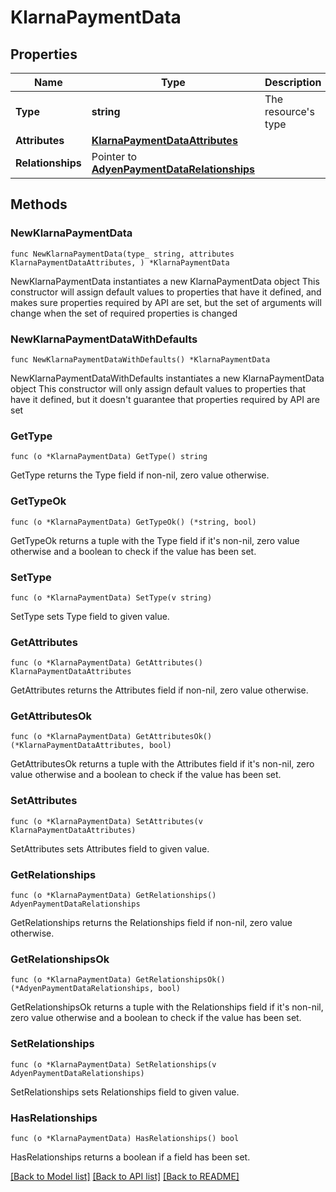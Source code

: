 # KlarnaPaymentData

## Properties

Name | Type | Description | Notes
------------ | ------------- | ------------- | -------------
**Type** | **string** | The resource&#39;s type | 
**Attributes** | [**KlarnaPaymentDataAttributes**](KlarnaPaymentDataAttributes.md) |  | 
**Relationships** | Pointer to [**AdyenPaymentDataRelationships**](AdyenPaymentDataRelationships.md) |  | [optional] 

## Methods

### NewKlarnaPaymentData

`func NewKlarnaPaymentData(type_ string, attributes KlarnaPaymentDataAttributes, ) *KlarnaPaymentData`

NewKlarnaPaymentData instantiates a new KlarnaPaymentData object
This constructor will assign default values to properties that have it defined,
and makes sure properties required by API are set, but the set of arguments
will change when the set of required properties is changed

### NewKlarnaPaymentDataWithDefaults

`func NewKlarnaPaymentDataWithDefaults() *KlarnaPaymentData`

NewKlarnaPaymentDataWithDefaults instantiates a new KlarnaPaymentData object
This constructor will only assign default values to properties that have it defined,
but it doesn't guarantee that properties required by API are set

### GetType

`func (o *KlarnaPaymentData) GetType() string`

GetType returns the Type field if non-nil, zero value otherwise.

### GetTypeOk

`func (o *KlarnaPaymentData) GetTypeOk() (*string, bool)`

GetTypeOk returns a tuple with the Type field if it's non-nil, zero value otherwise
and a boolean to check if the value has been set.

### SetType

`func (o *KlarnaPaymentData) SetType(v string)`

SetType sets Type field to given value.


### GetAttributes

`func (o *KlarnaPaymentData) GetAttributes() KlarnaPaymentDataAttributes`

GetAttributes returns the Attributes field if non-nil, zero value otherwise.

### GetAttributesOk

`func (o *KlarnaPaymentData) GetAttributesOk() (*KlarnaPaymentDataAttributes, bool)`

GetAttributesOk returns a tuple with the Attributes field if it's non-nil, zero value otherwise
and a boolean to check if the value has been set.

### SetAttributes

`func (o *KlarnaPaymentData) SetAttributes(v KlarnaPaymentDataAttributes)`

SetAttributes sets Attributes field to given value.


### GetRelationships

`func (o *KlarnaPaymentData) GetRelationships() AdyenPaymentDataRelationships`

GetRelationships returns the Relationships field if non-nil, zero value otherwise.

### GetRelationshipsOk

`func (o *KlarnaPaymentData) GetRelationshipsOk() (*AdyenPaymentDataRelationships, bool)`

GetRelationshipsOk returns a tuple with the Relationships field if it's non-nil, zero value otherwise
and a boolean to check if the value has been set.

### SetRelationships

`func (o *KlarnaPaymentData) SetRelationships(v AdyenPaymentDataRelationships)`

SetRelationships sets Relationships field to given value.

### HasRelationships

`func (o *KlarnaPaymentData) HasRelationships() bool`

HasRelationships returns a boolean if a field has been set.


[[Back to Model list]](../README.md#documentation-for-models) [[Back to API list]](../README.md#documentation-for-api-endpoints) [[Back to README]](../README.md)


